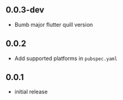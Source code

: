 ## 0.0.3-dev
* Bumb major flutter quill version

## 0.0.2
* Add supported platforms in `pubspec.yaml`

## 0.0.1
* initial release